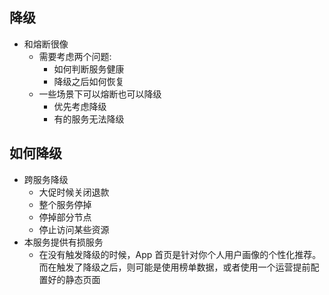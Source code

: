 ## 降级
- 和熔断很像
  - 需要考虑两个问题:
    - 如何判断服务健康
    - 降级之后如何恢复
  - 一些场景下可以熔断也可以降级
    - 优先考虑降级
    - 有的服务无法降级

## 如何降级
- 跨服务降级
  - 大促时候关闭退款
  - 整个服务停掉
  - 停掉部分节点
  - 停止访问某些资源
- 本服务提供有损服务
  - 在没有触发降级的时候，App 首页是针对你个人用户画像的个性化推荐。而在触发了降级之后，则可能是使用榜单数据，或者使用一个运营提前配置好的静态页面